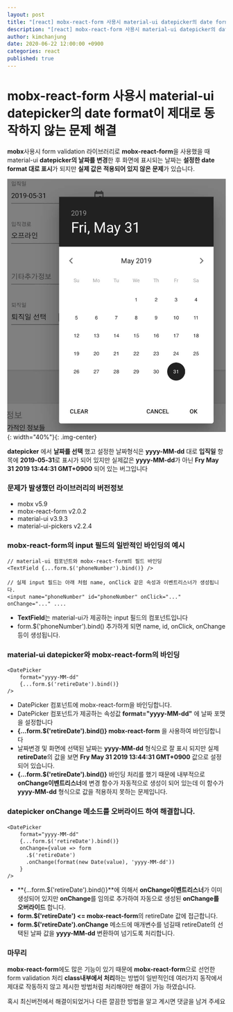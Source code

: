 ```yaml
---
layout: post
title: "[react] mobx-react-form 사용시 material-ui datepicker의 date format이 제대로 동작하지 않는 문제 해결"
description: "[react] mobx-react-form 사용시 material-ui datepicker의 date format이 제대로 동작하지 않는 문제 해결"
author: kimchanjung
date: 2020-06-22 12:00:00 +0900
categories: react
published: true
---
```


# mobx-react-form 사용시 material-ui datepicker의 date format이 제대로 동작하지 않는 문제 해결
**mobx**사용시 form validation 라이브러리로 **mobx-react-form**을 사용했을 때 material-ui **datepicker의 날짜를 변경**한 후 화면에 표시되는 날짜는 **설정한 date format 대로 표시**가 되지만 **실제 값은 적용되어 있지 않은 문제**가 있습니다.

![material-ui-datepicker](/post-img/react/material-ui-datepicker.png){: width="40%"}{: .img-center}

**datepicker** 에서 **날짜를 선택** 했고 설정한 날짜형식은 **yyyy-MM-dd** 대로 **입직일** 항목에 **2019-05-31**로 표시가 되어 있지만
실제값은 **yyyy-MM-dd**가 아닌 **Fry May 31 2019 13:44:31 GMT+0900** 되어 있는 버그입니다  

### 문제가 발생했던 라이브러리의 버전정보
- mobx v5.9
- mobx-react-form v2.0.2
- material-ui v3.9.3
- material-ui-pickers v2.2.4

### mobx-react-form의 input 필드의 일반적인 바인딩의 예시
```react
// material-ui 컴포넌트와 mobx-react-form의 필드 바인딩
<TextField {...form.$('phoneNumber').bind()} />

// 실제 input 필드는 아래 처럼 name, onClick 같은 속성과 이벤트리스너가 생성됩니다.
<input name="phoneNumber" id="phoneNumber" onClick="..." onChange="..." ....
```
- **TextField**는 material-ui가 제공하는 input 필드의 컴포넌트입니다
- form.$('phoneNumber').bind() 추가하게 되면 name, id, onClick, onChange등이 생성됩니다.

### material-ui datepicker와 mobx-react-form의 바인딩
```react
<DatePicker
    format="yyyy-MM-dd"
    {...form.$('retireDate').bind()}
/>    
```
- DatePicker 컴포넌트에 mobx-react-form을 바인딩합니다. 
- DatePicker 컴포넌트가 제공하는 속성값 **format="yyyy-MM-dd"** 에 날짜 포맷을 설정합니다
- **{...form.$('retireDate').bind()} mobx-react-form** 을 사용하여 바인딩합니다
- 날짜변경 및 화면에 선택된 날짜는 **yyyy-MM-dd** 형식으로 잘 표시 되지만 실제 **retireDate**의 값을 보면 **Fry May 31 2019 13:44:31 GMT+0900** 값으로 설정되어 있습니다.
- **{...form.$('retireDate').bind()}** 바인딩 처리를 했기 때문에 내부적으로 **onChange이벤트리스너**에 변경 함수가 자동적으로 생성이 되어 있는데 이 함수가 **yyyy-MM-dd** 형식으로 값을 적용하지 못하는 문제입니다.  

### datepicker onChange 메소드를 오버라이드 하여 해결합니다.
```react
<DatePicker
    format="yyyy-MM-dd"
    {...form.$('retireDate').bind()}
    onChange={value => form
      .$('retireDate')
      .onChange(format(new Date(value), 'yyyy-MM-dd'))
    }
/>    
```
- **{...form.$('retireDate').bind()}**에 의해서 **onChange이벤트리스너**가 이미 생성되어 있지만 **onChange**를 임의로 추가하여 자동으로 생성된 **onChange를 오버라이드** 합니다.
- **form.$('retireDate') <= mobx-react-form**의 retireDate 값에 접근합니다.
- **form.$('retireDate').onChange** 메소드에 매개변수를 넘길때 retireDate의 선택된 날짜 값을 **yyyy-MM-dd** 변환하여 넘기도록 처리합니다.

### 마무리
**mobx-react-form**에도 많은 기능이 있기 때문에 **mobx-react-form**으로 선언한 form validation 처리 **class내부에서 처리**하는 방법이 일반적인데 여러가지 동작에서 제대로 작동하지 않고 제시한 방법처럼 처리해야만 해결이 가능 하였습니다.

혹시 최신버전에서 해결이되었거나 다른 깔끔한 방법을 알고 계시면 댓글을 남겨 주세요



